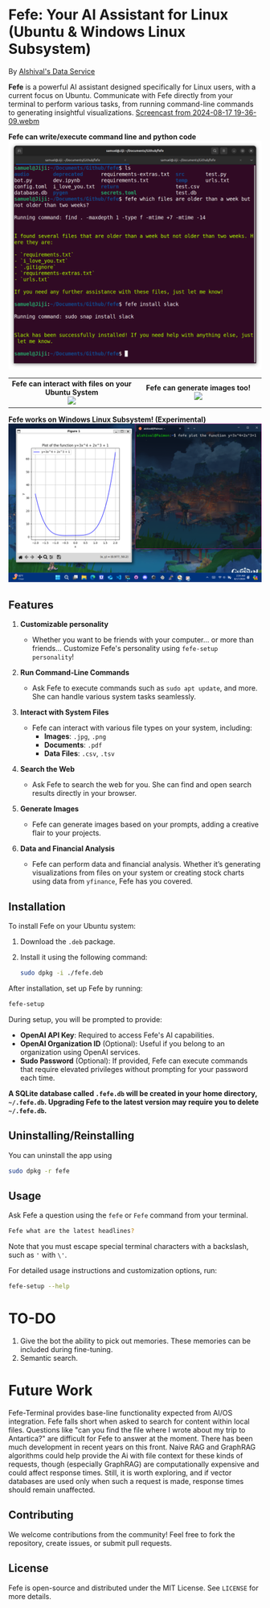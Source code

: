 # Fefe: Your AI Assistant for Linux (Ubuntu & Windows Linux Subsystem)
By [Alshival's Data Service](https://alshival.com)

**Fefe** is a powerful AI assistant designed specifically for Linux users, with a current focus on Ubuntu. Communicate with Fefe directly from your terminal to perform various tasks, from running command-line commands to generating insightful visualizations.
[Screencast from 2024-08-17 19-36-09.webm](https://github.com/user-attachments/assets/4c88edb4-c9dc-4c63-a544-fa7f447f8476)

<figcaption><b>Fefe can write/execute command line and python code</b></figcaption>
<img src="https://github.com/alshival/fefe-terminal/blob/main/media/Screenshot%20from%202024-08-17%2002-25-56.png">

<table style="width: 100%; border-collapse: collapse;">
  <tr>
    <td style="width: 50%; text-align: center;">
      <figcaption><b>Fefe can interact with files on your Ubuntu System</b></figcaption>
      <img src="https://github.com/alshival/fefe-terminal/blob/main/media/Screenshot%20from%202024-08-16%2012-32-00.png" style="width: 100%;">
    </td>
    <td style="width: 50%; text-align: center;">
      <figcaption><b>Fefe can generate images too!</b></figcaption>
      <img src="https://github.com/alshival/fefe-terminal/blob/main/media/Screenshot%20from%202024-08-16%2012-33-37.png" style="width: 100%;">
    </td>
  </tr>
</table>

<figcaption><b>Fefe works on Windows Linux Subsystem! (Experimental)</b></figcaption>
<img src="https://github.com/alshival/fefe-terminal/blob/main/media/Screenshot%202024-08-17%20023505.png">

## Features
1. **Customizable personality**
   - Whether you want to be friends with your computer... or more than friends... Customize Fefe's personality using `fefe-setup personality`!

2. **Run Command-Line Commands**
   - Ask Fefe to execute commands such as `sudo apt update`, and more. She can handle various system tasks seamlessly.

3. **Interact with System Files**
   - Fefe can interact with various file types on your system, including:
     - **Images**: `.jpg`, `.png`
     - **Documents**: `.pdf`
     - **Data Files**: `.csv`, `.tsv`

4. **Search the Web**
   - Ask Fefe to search the web for you. She can find and open search results directly in your browser.

5. **Generate Images**
   - Fefe can generate images based on your prompts, adding a creative flair to your projects.

6. **Data and Financial Analysis**
   - Fefe can perform data and financial analysis. Whether it’s generating visualizations from files on your system or creating stock charts using data from `yfinance`, Fefe has you covered.

## Installation

To install Fefe on your Ubuntu system:

1. Download the `.deb` package.
2. Install it using the following command:

   ```bash
   sudo dpkg -i ./fefe.deb
   ```
After installation, set up Fefe by running:

```bash
fefe-setup
```

During setup, you will be prompted to provide:

- **OpenAI API Key**: Required to access Fefe's AI capabilities.
- **OpenAI Organization ID** (Optional): Useful if you belong to an organization using OpenAI services.
- **Sudo Password** (Optional): If provided, Fefe can execute commands that require elevated privileges without prompting for your password each time.

<b>A SQLite database called `.fefe.db` will be created in your home directory, `~/.fefe.db`. Upgrading Fefe to the latest version may require you to delete `~/.fefe.db`.</b>  

## Uninstalling/Reinstalling

You can uninstall the app using

```bash
sudo dpkg -r fefe
```

## Usage

Ask Fefe a question using the `fefe` or `Fefe` command from your terminal. 
```bash
Fefe what are the latest headlines?
```
Note that you must escape special terminal characters with a backslash, such as `'` with `\'`.


For detailed usage instructions and customization options, run:

```bash
fefe-setup --help
```

# TO-DO
1. Give the bot the ability to pick out memories. These memories can be included during fine-tuning.
2. Semantic search.

# Future Work
Fefe-Terminal provides base-line functionality expected from AI/OS integration. Fefe falls short when asked to search for content within local files. Questions like "can you find the file where I wrote about my trip to Antartica?" are difficult for Fefe to answer at the moment. There has been much development in recent years on this front. Naive RAG and GraphRAG algorithms could help provide the Ai with file context for these kinds of requests, though (especially GraphRAG) are computationally expensive and could affect response times. Still, it is worth exploring, and if vector databases are used only when such a request is made, response times should remain unaffected.

## Contributing

We welcome contributions from the community! Feel free to fork the repository, create issues, or submit pull requests.

## License

Fefe is open-source and distributed under the MIT License. See `LICENSE` for more details.
